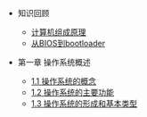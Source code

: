 <!-- docs/_sidebar.md -->

<!-- 左边导航栏 -->

- 知识回顾

  - [计算机组成原理](_source/计算机组成原理.md)
  - [从BIOS到bootloader](_source/从BIOS到bootloader.md)

- 第一章 操作系统概述
  - [1.1 操作系统的概念](_source/第一章/操作系统的概念.md)
  - [1.2 操作系统的主要功能](_source/第一章/操作系统的主要功能.md)
  - [1.3 操作系统的形成和基本类型](_source/第一章/操作系统的形成和基本类型.md)
  
